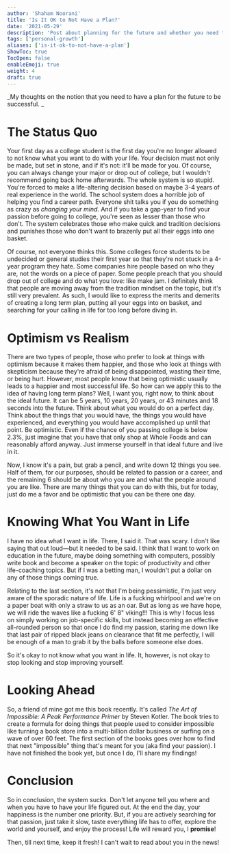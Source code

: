 ```yaml
---
author: 'Shaham Noorani'
title: 'Is It OK to Not Have a Plan?'
date: '2021-05-29'
description: 'Post about planning for the future and whether you need to have a plan for the future'
tags: ['personal-growth']
aliases: ['is-it-ok-to-not-have-a-plan']
ShowToc: true
TocOpen: false
enableEmoji: true
weight: 4
draft: true
---
```


<!--blurb-->

_My thoughts on the notion that you need to have a plan for the future to be successful. _

<!--more-->

# The Status Quo

Your first day as a college student is the first day you're no longer allowed to not know what you want to do with your life. Your decision must not only be made, but set in stone, and if it's not: it'll be made for you. Of course, you can always change your major or drop out of college, but I wouldn't recommend going back home afterwards. The whole system is so stupid. You're forced to make a life-altering decision based on maybe 3-4 years of real experience in the world. The school system does a horrible job of helping you find a career path. Everyone shit talks you if you do something as crazy as _changing your mind._ And if you take a gap-year to find your passion before going to college, you're seen as lesser than those who don't. The system celebrates those who make quick and tradition decisions and punishes those who don't want to brazenly put all their eggs into one basket.

Of course, not everyone thinks this. Some colleges force students to be undecided or general studies their first year so that they're not stuck in a 4-year program they hate. Some companies hire people based on who they are, not the words on a piece of paper. Some people preach that you should drop out of college and do what you love: like make jam. I definitely think that people are moving away from the tradition mindset on the topic, but it's still very prevalent. As such, I would like to express the merits and demerits of creating a long term plan, putting all your eggs into on basket, and searching for your calling in life for too long before diving in.

# Optimism vs Realism

There are two types of people, those who prefer to look at things with optimism because it makes them happier, and those who look at things with skepticism because they're afraid of being disappointed, wasting their time, or being hurt. However, most people know that being optimistic usually leads to a happier and most successful life. So how can we apply this to the idea of having long term plans? Well, I want you, right now, to think about the ideal future. It can be 5 years, 10 years, 20 years, or 43 minutes and 18 seconds into the future. Think about what you would do on a perfect day. Think about the things that you would have, the things you would have experienced, and everything you would have accomplished up until that point. Be optimistic. Even if the chance of you passing college is below 2.3%, just imagine that you have that only shop at Whole Foods and can reasonably afford anyway. Just immerse yourself in that ideal future and live in it.

Now, I know it's a pain, but grab a pencil, and write down 12 things you see. Half of them, for our purposes, should be related to passion or a career, and the remaining 6 should be about who you are and what the people around you are like. There are many things that you can do with this, but for today, just do me a favor and be optimistic that you can be there one day.

<!-- Tie in the activity above to something useful -->

# Knowing What You Want in Life

I have no idea what I want in life. There, I said it. That was scary. I don't like saying that out loud—but it needed to be said. I think that I want to work on education in the future, maybe doing something with computers, possibly write book and become a speaker on the topic of productivity and other life-coaching topics. But if I was a betting man, I wouldn't put a dollar on any of those things coming true.

Relating to the last section, it's not that I'm being pessimistic, I'm just very aware of the sporadic nature of life. Life is a fucking whirlpool and we're on a paper boat with only a straw to us as an oar. But as long as we have hope, we will ride the waves like a fucking 6' 8" viking!!! This is why I focus less on simply working on job-specific skills, but instead becoming an effective all-rounded person so that once I do find my passion, staring me down like that last pair of ripped black jeans on clearance that fit me perfectly, I will be enough of a man to grab it by the balls before someone else does.

So it's okay to not know what you want in life. It, however, is not okay to stop looking and stop improving yourself.

# Looking Ahead

So, a friend of mine got me this book recently. It's called _The Art of Impossible: A Peak Performance Primer_ by Steven Kotler. The book tries to create a formula for doing things that people used to consider impossible like turning a book store into a multi-billion dollar business or surfing on a wave of over 60 feet. The first section of the books goes over how to find that next "impossible" thing that's meant for you (aka find your passion). I have not finished the book yet, but once I do, I'll share my findings!

# Conclusion

So in conclusion, the system sucks. Don't let anyone tell you where and when you have to have your life figured out. At the end the day, your happiness is the number one priority. But, if you are actively searching for that passion, just take it slow, taste everything life has to offer, explore the world and yourself, and enjoy the process! Life will reward you, I **promise**!

Then, till next time, keep it fresh! I can't wait to read about you in the news!
